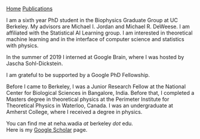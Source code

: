 [Home](/index.md) [Publications](/publications.md)

I am a sixth year PhD student in the Biophysics Graduate Group at UC Berkeley. My advisors are Michael I. Jordan and Michael R. DeWeese. I am affiliated with the Statistical AI Learning group. I am interested in theoretical machine learning and in the interface of computer science and statistics with physics.

In the summer of 2019 I interned at Google Brain, where I was hosted by Jascha Sohl-Dickstein.

I am grateful to be supported by a Google PhD Fellowship.

Before I came to Berkeley, I was a Junior Research Fellow at the National Center for Biological Sciences in Bangalore, India. Before that, I completed a Masters degree in theoretical physics at the Perimeter Institute for Theoretical Physics in Waterloo, Canada. I was an undergraduate at Amherst College, where I received a degree in physics.

You can find me at neha.wadia _at_ berkeley _dot_ edu.\
Here is my [Google Scholar](https://scholar.google.com/citations?hl=en&user=5qC5g3MAAAAJ) page.
